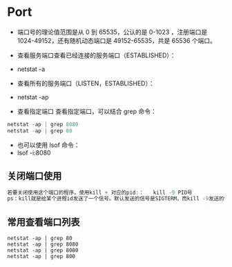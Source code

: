 # Port

- 端口号的理论值范围是从 0 到 65535，公认的是 0-1023 ，注册端口是 1024-49152，还有随机动态端口是 49152-65535，共是 65536 个端口。
- 查看服务端口查看已经连接的服务端口（ESTABLISHED）：
- netstat -a
- 查看所有的服务端口（LISTEN，ESTABLISHED）：
- netstat -ap

- 查看指定端口 查看指定端口，可以结合 grep 命令：

```c#
netstat -ap | grep 8080
netstat -ap | grep 80
```

- 也可以使用 lsof 命令：
- lsof -i:8080

## 关闭端口使用

```c#
若要关闭使用这个端口的程序，使用kill + 对应的pid:：   kill -9 PID号
ps：kill就是给某个进程id发送了一个信号。默认发送的信号是SIGTERM，而kill -9发送的信号是SIGKILL，即exit。exit信号不会被系统阻塞，所以kill -9能顺利杀掉进程。
```

## 常用查看端口列表

```shell
netstat -ap | grep 80
netstat -ap | grep 8080
netstat -ap | grep 8080
netstat -ap | grep 800

```
